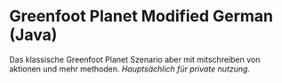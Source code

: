 # Greenfoot Planet Modified German (Java)

Das klassische Greenfoot Planet Szenario aber mit mitschreiben von aktionen und mehr methoden.
*Hauptsächlich für private nutzung.*
